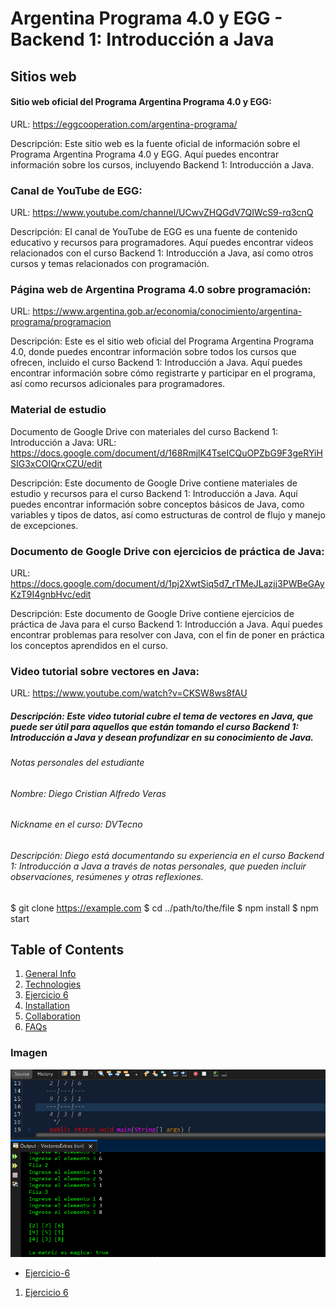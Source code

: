 # Argentina Programa 4.0 y EGG - Backend 1: Introducción a Java
## Sitios web
#### Sitio web oficial del Programa Argentina Programa 4.0 y EGG:
URL: https://eggcooperation.com/argentina-programa/

Descripción: Este sitio web es la fuente oficial de información sobre el Programa Argentina Programa 4.0 y EGG. Aquí puedes encontrar información sobre los cursos, incluyendo Backend 1: Introducción a Java.

### Canal de YouTube de EGG:
URL: https://www.youtube.com/channel/UCwvZHQGdV7QIWcS9-rq3cnQ

Descripción: El canal de YouTube de EGG es una fuente de contenido educativo y recursos para programadores. Aquí puedes encontrar videos relacionados con el curso Backend 1: Introducción a Java, así como otros cursos y temas relacionados con programación.

### Página web de Argentina Programa 4.0 sobre programación:
URL: https://www.argentina.gob.ar/economia/conocimiento/argentina-programa/programacion

Descripción: Este es el sitio web oficial del Programa Argentina Programa 4.0, donde puedes encontrar información sobre todos los cursos que ofrecen, incluido el curso Backend 1: Introducción a Java. Aquí puedes encontrar información sobre cómo registrarte y participar en el programa, así como recursos adicionales para programadores.

### Material de estudio
Documento de Google Drive con materiales del curso Backend 1: Introducción a Java:
URL: https://docs.google.com/document/d/168RmjlK4TseICQuOPZbG9F3geRYiHSIG3xCOIQrxCZU/edit

Descripción: Este documento de Google Drive contiene materiales de estudio y recursos para el curso Backend 1: Introducción a Java. Aquí puedes encontrar información sobre conceptos básicos de Java, como variables y tipos de datos, así como estructuras de control de flujo y manejo de excepciones.

### Documento de Google Drive con ejercicios de práctica de Java:
URL: https://docs.google.com/document/d/1pj2XwtSiq5d7_rTMeJLazjj3PWBeGAyKzT9I4gnbHvc/edit

Descripción: Este documento de Google Drive contiene ejercicios de práctica de Java para el curso Backend 1: Introducción a Java. Aquí puedes encontrar problemas para resolver con Java, con el fin de poner en práctica los conceptos aprendidos en el curso.

### Video tutorial sobre vectores en Java:
URL: https://www.youtube.com/watch?v=CKSW8ws8fAU

##### Descripción: Este video tutorial cubre el tema de vectores en Java, que puede ser útil para aquellos que están tomando el curso Backend 1: Introducción a Java y desean profundizar en su conocimiento de Java.

###### Notas personales del estudiante
###### Nombre: Diego Cristian Alfredo Veras

###### Nickname en el curso: DVTecno

###### Descripción: Diego está documentando su experiencia en el curso Backend 1: Introducción a Java a través de notas personales, que pueden incluir observaciones, resúmenes y otras reflexiones.

$ git clone https://example.com
$ cd ../path/to/the/file
$ npm install
$ npm start

## Table of Contents
1. [General Info](#general-info)
2. [Technologies](#technologies)
3. [Ejercicio 6](#ejercicio-6)
4. [Installation](#installation)
5. [Collaboration](#collaboration)
6. [FAQs](#faqs)


### Imagen
![Matriz Magica](./Imagen/MatrizMagica.png)
* [Ejercicio-6]([./VectoresExtras/src/vetores/EjAprendizaje/Ej6.java](https://github.com/DVTecno/VectoresExtras/blob/main/src/vetores/EjAprendizaje/Ej6.java))
1. [Ejercicio 6](https://github.com/DVTecno/VectoresExtras/blob/main/src/vetores/EjAprendizaje/Ej6.java)





